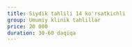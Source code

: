 ```yaml
---
title: Siydik tahlili 14 ko'rsatkichli
group: Umumiy klinik tahlillar
price: 20 000
duration: 30-60 daqiqa
---
```

